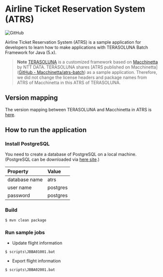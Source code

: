 # Airline Ticket Reservation System (ATRS)

![GitHub](https://img.shields.io/github/license/terasoluna-batch/atrs-batch)

Airline Ticket Reservation System (ATRS) is a sample application for developers to learn how to make applications with TERASOLUNA Batch Framework for Java (5.x).

> **Note**
> [TERASOLUNA](https://terasoluna-batch.github.io/) is a customized framework based on [Macchinetta](https://macchinetta.github.io/) by NTT DATA.
> TERASOLUNA shares [ATRS published on Macchinetta]([GitHub - Macchinetta/atrs-batch](https://github.com/Macchinetta/atrs-batch)) as a sample application.
> Therefore, we did not change the license headers and package names from ATRS of Macchinetta in this ATRS of TERASOLUNA.

## Version mapping

The version mapping between TERASOLUNA and Macchinetta in ATRS is [here](https://terasoluna-batch.github.io/xxxx).

## How to run the application

### Install PostgreSQL

You need to create a database of PostgreSQL on a local machine. (PostgreSQL can be downloaded via [here site](http://www.postgresql.org/download/).)    

| Property      | Value    |
|:------------- |:-------- |
| database name | atrs     |
| user name     | postgres |
| password      | postgres |

### Build

```console
$ mvn clean package
```

### Run sample jobs

- Update flight information

```console
$ scripts\JBBA01001.bat
```

- Export flight information

```console
$ scripts\JBBA02001.bat
```
